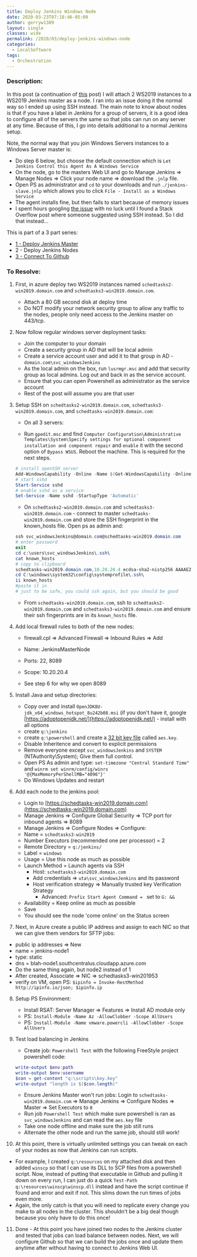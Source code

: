 ```yaml
---
title: Deploy Jenkins Windows Node
date: 2020-03-23T07:18:46-05:00
author: gerryw1389
layout: single
classes: wide
permalink: /2020/03/deploy-jenkins-windows-node
categories:
  - LocalSoftware
tags:
  - Orchestration
---
```

<!--more-->

### Description:

In this post (a continuation of [this](https://automationadmin.com/2020/03/deploy-jenkins-windows-master) post) I will attach 2 WS2019 instances to a WS2019 Jenkins master as a node. I ran into an issue doing it the normal way so I ended up using SSH instead. The main note to know about nodes is that if you have a label in Jenkins for a group of servers, it is a good idea to configure all of the servers the same so that jobs can run on any server at any time. Because of this, I go into details additional to a normal Jenkins setup.

Note, the normal way that you join Windows Servers instances to a Windows Server master is:
   - Do step 6 below, but choose the default connection which is `Let Jenkins Control this Agent As A Windows Service`
   - On the node, go to the masters Web UI and go to Manage Jenkins => Manage Nodes => Click your node name => download the `.jnlp` file. 
   - Open PS as administrator and `cd` to your downloads and run `./jenkins-slave.jnlp` which allows you to click `File - Install as a Windows Service`
   - The agent installs fine, but then fails to start because of memory issues
   - I spent hours googling [the issue](https://duckduckgo.com/?t=ffab&q=jenkins+windows+agent+There+is+insufficient+memory+for+the+Java+Runtime+Environment+to+continue.&ia=web) with no luck until I found a Stack Overflow post where someone suggested using SSH instead. So I did that instead...


This is part of a 3 part series:

   - [1 - Deploy Jenkins Master](https://automationadmin.com/2020/03/deploy-jenkins-windows-master)
   - 2 - Deploy Jenkins Nodes
   - [3 - Connect To Github](https://automationadmin.com/2020/04/connect-windows-to-github)

### To Resolve:

1. First, in azure deploy two WS2019 instances named `schedtasks2-win2019.domain.com` and `schedtasks3-win2019.domain.com`.

   - Attach a 80 GB second disk at deploy time
   - Do NOT modify your network security group to allow any traffic to the nodes, people only need access to the Jenkins master on 443/tcp.

2. Now follow regular windows server deployment tasks:
 
   - Join the computer to your domain
   - Create a security group in AD that will be local admin
   - Create a service account user and add it to that group in AD - `domain.com\svc_windowsJenkins`
   - As the local admin on the box, run `lusrmgr.msc` and add that security group as local admins. Log out and back in as the service account.
   - Ensure that you can open Powershell as administrator as the service account
   - Rest of the post will assume you are that user

3. Setup SSH on `schedtasks2-win2019.domain.com`, `schedtasks3-win2019.domain.com`, and `schedtasks-win2019.domain.com`:

   - On all 3 servers:

   - Run `gpedit.msc` and find `Computer Configuration\Administrative Templates\System\Specify settings for optional component installation and component repair` and `enable` it with the second option of `Bypass WSUS`. Reboot the machine. This is required for the next steps.

   ```powershell
   # install openSSH server
   Add-WindowsCapability -Online -Name $(Get-WindowsCapability -Online | ? Name -like 'OpenSSH.Server*' | Select -ExpandProperty Name)
   # start sshd
   Start-Service sshd
   # enable sshd as a service
   Set-Service -Name sshd -StartupType 'Automatic'
   ```

   - On `schedtasks2-win2019.domain.com` and `schedtasks3-win2019.domain.com` - connect to master `schedtasks-win2019.domain.com` and store the SSH fingerprint in the known_hosts file. Open ps as admin and:

   ```powershell
   ssh svc_windowsJenkins@domain.com@schedtasks-win2019.domain.com
   # enter password
   exit
   cd c:\users\svc_windowsJenkins\.ssh\
   cat known_hosts
   # copy to clipboard
   schedtasks-win2019.domain.com,10.20.20.4 ecdsa-sha2-nistp256 AAAAE2VjZHyui9NoYTItbmlzdHAyNTYAAAAIbmlzd8941NTYAAABBBAfKe3rbQTdwuL3xICPdRVx3rpHEFxDZdLW/LgdDBk2yOmbYICRLkos7iXiNkOR9OflZYcCKm0TjcPyPwesbZfY=
   cd C:\windows\system32\config\systemprofile\.ssh\
   ii known_hosts
   #paste it in
   # just to be safe, you could ssh again, but you should be good
   ```

   - From `schedtasks-win2019.domain.com`, ssh to `schedtasks2-win2019.domain.com` and `schedtasks3-win2019.domain.com` and ensure their ssh fingerprints are in its `known_hosts` file.


4. Add local firewall rules to both of the new nodes:

   - firewall.cpl => Advanced Firewall => Inbound Rules => Add
   - Name: JenkinsMasterNode
   - Ports: 22, 8089
   - Scope: 10.20.20.4

   - See step 6 for why we open 8089

5. Install Java and setup directories:

   - Copy over and install `OpenJDK8U-jdk_x64_windows_hotspot_8u242b08.msi` (if you don't have it, google [https://adoptopenjdk.net/](https://adoptopenjdk.net/) - install with all options
   - create `q:\jenkins`
   - create `q:\powershell` and create a [32 bit key file](https://automationadmin.com/2016/05/using-passwords-with-powershell/) called `aes.key`.
   	- Disable Inheritence and convert to explicit permissions
     - Remove everyone except `svc_windowsJenkins` and `SYSTEM` (NTAuthority\System); Give them full control.
   - Open PS As admin and type: `set-timezone "Central Standard Time"` and `winrm set winrm/config/winrs '@{MaxMemoryPerShellMB="4096"}'`
   - Do Windows Updates and restart

6. Add each node to the jenkins pool:

   - Login to [https://schedtasks-win2019.domain.com](https://schedtasks-win2019.domain.com) 
   - Manage Jenkins => Configure Global Security => TCP port for inbound agents => 8089
   - Manage Jenkins => Configure Nodes => Configure:
   - Name = `schedtasks3-win2019`
   - Number Executors (recommended one per processor) = 2 
   - Remote Directory = `q:/jenkins/`
   - Label = `windows`
   - Usage = Use this node as much as possible
   - Launch Method = Launch agents via SSH
     - Host: `schedtasks3-win2019.domain.com`         
     - Add credentials => `uta\svc_windowsJenkins` and its password
     - Host verification strategy => Manually trusted key Verification Strategy
       - Advanced: `Prefix Start Agent Command = ` set to `G: && `
   - Availability = Keep online as much as possible
   - Save
   - You should see the node 'come online' on the Status screen


7.  Next, in Azure create a public IP address and assign to each NIC so that we can give them vendors for SFTP jobs:  

   - public ip addresses => New
   - name = jenkins-node1
   - type: static
   - dns = blah-node1.southcentralus.cloudapp.azure.com
   - Do the same thing again, but node2 instead of 1
   - After created, Associate => NIC => schedtasks3-win201953
   - verify on VM, open PS: `$ipinfo = Invoke-RestMethod http://ipinfo.io/json; $ipinfo.ip`

8. Setup PS Environment:

   - Install RSAT: Server Manager => Features => Install AD module only
   - PS: `Install-Module -Name Az -AllowClobber -Scope AllUsers`
   - PS: `Install-Module -Name vmware.powercli -AllowClobber -Scope AllUsers`


9. Test load balancing in Jenkins

   - Create job: `Powershell Test` with the following FreeStyle project powershell code:

   ```powershell
   write-output $env:path
   write-output $env:username
   $con = get-content "q:\scripts\key.key"
   write-output "length is $($con.length)"
   ```

   - Ensure Jenkins Master won't run jobs: Login to `schedtasks-win2019.domain.com` => Manage Jenkins => Configure Nodes => Master => Set Executors to `0`
   - Run job `Powershell Test` which make sure powershell is ran as `svc_windowsJenkins` and can read the `aes.key` file
   - Take one node offline and make sure the job still runs
   - Alternate the other node and run the same job, should still work!

10. At this point, there is virtually unlimited settings you can tweak on each of your nodes as now that Jenkins can run scripts.  

   - For example, I created `q:\resources` on my attached disk and then added `winscp` so that I can use its DLL to SCP files from a powershell script. Now, instead of putting that executable in Github and pulling it down on every run, I can just do a quick `Test-Path q:\resources\winscp\winscp.dll` instead and have the script continue if found and error and exit if not. This slims down the run times of jobs even more.
   - Again, the only catch is that you will need to replicate every change you make to all nodes in the cluster. This shouldn't be a big deal though because you only have to do this once!

11. Done - At this point you have joined two nodes to the Jenkins cluster and tested that jobs can load balance between nodes. Next, we will configure Github so that we can build the jobs once and update them anytime after without having to connect to Jenkins Web UI.

